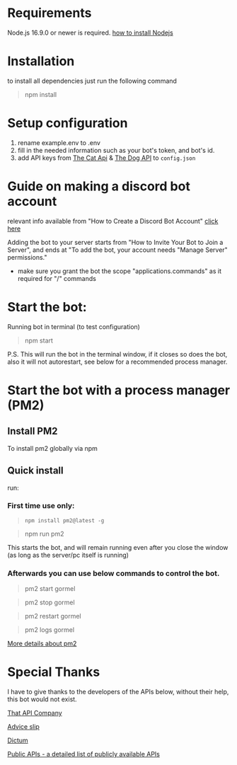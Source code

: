 # Requirements

Node.js 16.9.0 or newer is required.
[how to install Nodejs](https://www.pluralsight.com/guides/getting-started-with-nodejs)

# Installation

to install all dependencies just run the following command

> npm install

# Setup configuration

1. rename example.env to .env
2. fill in the needed information such as your bot's token, and bot's id.
3. add API keys from [The Cat Api](https://thecatapi.com/) & [The Dog API](https://thedogapi.com/) to `config.json`

# Guide on making a discord bot account

relevant info available from "How to Create a Discord Bot Account"
[click here](https://www.freecodecamp.org/news/create-a-discord-bot-with-python/)

Adding the bot to your server starts from "How to Invite Your Bot to Join a Server", and ends at "To add the bot, your account needs "Manage Server" permissions."

- make sure you grant the bot the scope "applications.commands" as it required for "/" commands

# Start the bot:

Running bot in terminal (to test configuration)

> npm start

P.S. This will run the bot in the terminal window, if it closes so does the bot, also it will not autorestart, see below for a recommended process manager.

# Start the bot with a process manager (PM2)

## Install PM2

To install pm2 globally via npm

## Quick install

run:

### First time use only:

> `npm install pm2@latest -g`

> npm run pm2

This starts the bot, and will remain running even after you close the window (as long as the server/pc itself is running)

### Afterwards you can use below commands to control the bot.

> pm2 start gormel

> pm2 stop gormel

> pm2 restart gormel

> pm2 logs gormel

[More details about pm2](https://pm2.keymetrics.io/docs/usage/quick-start/)

# Special Thanks

I have to give thanks to the developers of the APIs below, without their help, this bot would not exist.

[That API Company](https://thatapicompany.com/)

[Advice slip](https://adviceslip.com/)

[Dictum](https://api.fisenko.net/swagger-ui/#/)

[Public APIs - a detailed list of publicly available APIs](https://github.com/public-apis/public-apis)
